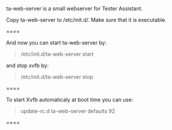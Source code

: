 ta-web-server is a small webserver for Tester Assistant.

Copy ta-web-server to /etc/init.d/.
Make sure that it is executable.

====

And now you can start ta-web-server by:

> /etc/init.d/ta-web-server start

and stop xvfb by:

> /etc/init.d/ta-web-server stop

====

To start Xvfb automaticaly at boot time you can use:

> update-rc.d ta-web-server defaults 92

====
